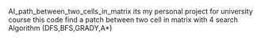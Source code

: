  AI_path_between_two_cells_in_matrix
 its my personal project for university course 
 this code find a patch between two cell in matrix with 4 search  Algorithm (DFS,BFS,GRADY,A*)
